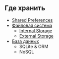 ## Где хранить
* [Shared Preferences](#/shared_preferences)
* [Файловая система](#/storage__filesystem)
    - [Internal Storage](#/storage__filesystem_internal)
    - [External Storage](#/storage__filesystem_external)
* [База данных](#/storage__database)
    - SQLite & ORM
    - NoSQL
